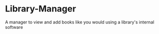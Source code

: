 # Library-Manager
A manager to view and add books like you would using a library's internal software
